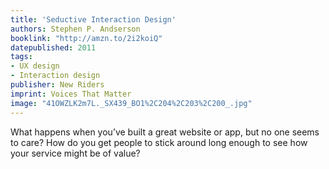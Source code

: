 ```yaml
---
title: 'Seductive Interaction Design'
authors: Stephen P. Andserson
booklink: "http://amzn.to/2i2koiQ"
datepublished: 2011
tags:
- UX design
- Interaction design
publisher: New Riders
imprint: Voices That Matter
image: "41OWZLK2m7L._SX439_BO1%2C204%2C203%2C200_.jpg"
---
```


What happens when you’ve built a great website or app, but no one seems to care? How do you get people to stick around long enough to see how your service might be of value?